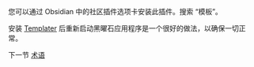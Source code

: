 您可以通过 Obsidian 中的社区插件选项卡安装此插件。搜索 “模板”。

安装 [Templater](https://github.com/SilentVoid13/Templater) 后重新启动黑曜石应用程序是一个很好的做法，以确保一切正常。

下一节 [术语](术语.md)